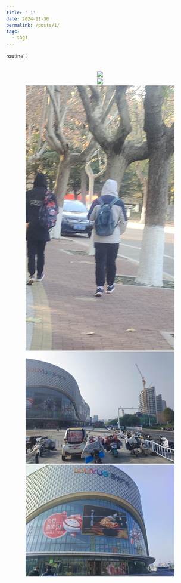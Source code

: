 ```yaml
---
title: ' 1'
date: 2024-11-30
permalink: /posts/1/
tags:
  - tag1
---
```


routine：
<p align = "center">  
<br/><img src="/images/routine/2.png"  width="400" >
<br/><img src="/images/routine/3.png"  width="400" >
<br/><img src="/images/routine/4.png"  width="400" >
<br/><img src="/images/routine/5.png"  width="400" >
<br/><img src="/images/routine/6.png"  width="400" >
</p>

